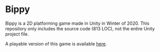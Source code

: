 # Bippy
Bippy is a 2D platforming game made in Unity in Winter of 2020.  This repository only includes the source code (813 LOC), not the entire Unity project file.

A playable version of this game is available [here](https://carsen.itch.io/bippy).
